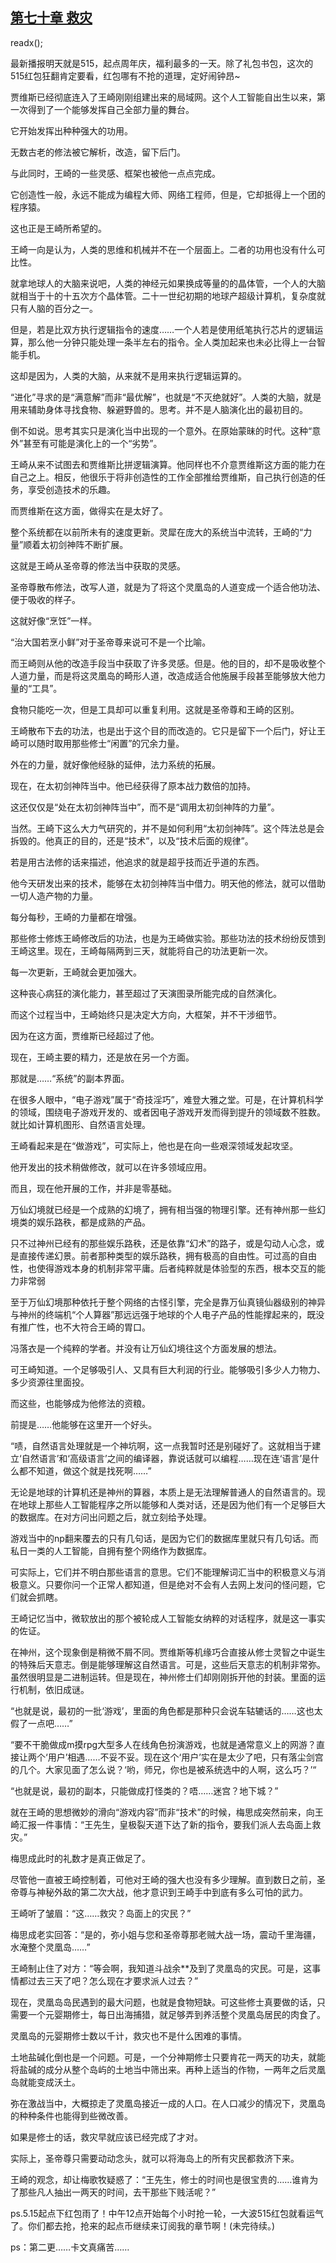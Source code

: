 ## [第七十章 救灾](https://www.xxbiquge.com/11_11207/9081685.html)
readx();

  最新播报明天就是515，起点周年庆，福利最多的一天。除了礼包书包，这次的515红包狂翻肯定要看，红包哪有不抢的道理，定好闹钟昂~

  贾维斯已经彻底连入了王崎刚刚组建出来的局域网。这个人工智能自出生以来，第一次得到了一个能够发挥自己全部力量的舞台。

  它开始发挥出种种强大的功用。

  无数古老的修法被它解析，改造，留下后门。

  与此同时，王崎的一些灵感、框架也被他一点点完成。

  它创造性一般，永远不能成为编程大师、网络工程师，但是，它却抵得上一个团的程序猿。

  这也正是王崎所希望的。

  王崎一向是认为，人类的思维和机械并不在一个层面上。二者的功用也没有什么可比性。

  就拿地球人的大脑来说吧，人类的神经元如果换成等量的的晶体管，一个人的大脑就相当于十的十五次方个晶体管。二十一世纪初期的地球产超级计算机，复杂度就只有人脑的百分之一。

  但是，若是比双方执行逻辑指令的速度……一个人若是使用纸笔执行芯片的逻辑运算，那么他一分钟只能处理一条半左右的指令。全人类加起来也未必比得上一台智能手机。

  这却是因为，人类的大脑，从来就不是用来执行逻辑运算的。

  “进化”寻求的是“满意解”而非“最优解”，也就是“不灭绝就好”。人类的大脑，就是用来辅助身体寻找食物、躲避野兽的。思考。并不是人脑演化出的最初目的。

  倒不如说。思考其实只是演化当中出现的一个意外。在原始蒙昧的时代。这种“意外”甚至有可能是演化上的一个“劣势”。

  王崎从来不试图去和贾维斯比拼逻辑演算。他同样也不介意贾维斯这方面的能力在自己之上。相反，他很乐于将非创造性的工作全部推给贾维斯，自己执行创造的任务，享受创造技术的乐趣。

  而贾维斯在这方面，做得实在是太好了。

  整个系统都在以前所未有的速度更新。灵犀在庞大的系统当中流转，王崎的“力量”顺着太初剑神阵不断扩展。

  这就是王崎从圣帝尊的修法当中获取的灵感。

  圣帝尊散布修法，改写人道，就是为了将这个灵凰岛的人道变成一个适合他功法、便于吸收的样子。

  这就好像“烹饪”一样。

  “治大国若烹小鲜”对于圣帝尊来说可不是一个比喻。

  而王崎则从他的改造手段当中获取了许多灵感。但是。他的目的，却不是吸收整个人道力量，而是将这灵凰岛的畸形人道，改造成适合他施展手段甚至能够放大他力量的“工具”。

  食物只能吃一次，但是工具却可以重复利用。这就是圣帝尊和王崎的区别。

  王崎散布下去的功法，也是出于这个目的而改造的。它只是留下一个后门，好让王崎可以随时取用那些修士“闲置”的冗余力量。

  外在的力量，就好像他经脉的延伸，法力系统的拓展。

  现在，在太初剑神阵当中。他已经获得了原本战力数倍的加持。

  这还仅仅是“处在太初剑神阵当中”，而不是“调用太初剑神阵的力量”。

  当然。王崎下这么大力气研究的，并不是如何利用“太初剑神阵”。这个阵法总是会拆毁的。他真正的目的，还是“技术”，以及“技术后面的规律”。

  若是用古法修的话来描述，他追求的就是超乎技而近乎道的东西。

  他今天研发出来的技术，能够在太初剑神阵当中借力。明天他的修法，就可以借助一切人造产物的力量。

  每分每秒，王崎的力量都在增强。

  那些修士修炼王崎修改后的功法，也是为王崎做实验。那些功法的技术纷纷反馈到王崎这里。现在，王崎每隔两到三天，就能将自己的功法更新一次。

  每一次更新，王崎就会更加强大。

  这种丧心病狂的演化能力，甚至超过了天演图录所能完成的自然演化。

  而这个过程当中，王崎始终只是决定大方向，大框架，并不干涉细节。

  因为在这方面，贾维斯已经超过了他。

  现在，王崎主要的精力，还是放在另一个方面。

  那就是……“系统”的副本界面。

  在很多人眼中，“电子游戏”属于“奇技淫巧”，难登大雅之堂。可是，在计算机科学的领域，围绕电子游戏开发的、或者因电子游戏开发而得到提升的领域数不胜数。就比如计算机图形、自然语言处理。

  王崎看起来是在“做游戏”，可实际上，他也是在向一些艰深领域发起攻坚。

  他开发出的技术稍做修改，就可以在许多领域应用。

  而且，现在他开展的工作，并非是零基础。

  万仙幻境就已经是一个成熟的幻境了，拥有相当强的物理引擎。还有神州那一些幻境类的娱乐路秩，都是成熟的产品。

  只不过神州已经有的那些娱乐路秩，还是依靠“幻术”的路子，或是勾动人心念，或是直接传递幻景。前者那种类型的娱乐路秩，拥有极高的自由性。可过高的自由性，也使得游戏本身的机制非常平庸。后者纯粹就是体验型的东西，根本交互的能力非常弱

  至于万仙幻境那种依托于整个网络的古怪引擎，完全是靠万仙真镜仙器级别的神异与神州的终端机“个人算器”那远远强于地球的个人电子产品的性能撑起来的，既没有推广性，也不大符合王崎的胃口。

  冯落衣是一个纯粹的学者。并没有让万仙幻境往这个方面发展的想法。

  可王崎知道。一个足够吸引人、又具有巨大利润的行业。能够吸引多少人力物力、多少资源往里面投。

  而这些，也能够成为他修法的资粮。

  前提是……他能够在这里开一个好头。

  “啧，自然语言处理就是一个神坑啊，这一点我暂时还是别碰好了。这就相当于建立‘自然语言’和‘高级语言’之间的编译器，靠说话就可以编程……现在连‘语言’是什么都不知道，做这个就是找死啊……”

  无论是地球的计算机还是神州的算器，本质上是无法理解普通人的自然语言的。现在地球上那些人工智能程序之所以能够和人类对话，还是因为他们有一个足够巨大的数据库。在对方问出问题之后，就立刻给予处理。

  游戏当中的np翻来覆去的只有几句话，是因为它们的数据库里就只有几句话。而私日一类的人工智能，自拥有整个网络作为数据库。

  可实际上，它们并不明白那些语言的意思。它们不能理解词汇当中的积极意义与消极意义。只要你问一个正常人都知道，但是绝对不会有人去网上发问的怪问题，它们就会抓瞎。

  王崎记忆当中，微软放出的那个被轮成人工智能女纳粹的对话程序，就是这一事实的佐证。

  在神州，这个现象倒是稍微不屑不同。贾维斯等机缘巧合直接从修士灵智之中诞生的特殊后天意志。倒是能够理解这自然语言。可是，这些后天意志的机制非常弥。虽然很明显是二进制运转。但是现在，神州修士们却刚刚拆开他的封装。里面的运行机制，依旧成谜。

  “也就是说，最初的一批‘游戏’，里面的角色都是那种只会说车轱辘话的……这也太假了一点吧……”

  “要不干脆做成m摸rpg大型多人在线角色扮演游戏，也就是通常意义上的网游？直接让两个‘用户’相遇……不妥不妥。现在这个‘用户’实在是太少了吧，只有落尘剑宫的几个。大家见面了怎么说？‘哟，师兄，你也是被系统选中的人啊，这么巧？’“

  “也就是说，最初的副本，只能做成打怪类的？唔……迷宫？地下城？”

  就在王崎的思想微妙的滑向“游戏内容”而非“技术”的时候，梅思成突然前来，向王崎汇报一件事情：“王先生，皇极裂天道下达了新的指令，要我们派人去岛面上救灾。”

  梅思成此时的礼数才是真正做足了。

  尽管他一直被王崎控制着，可他对王崎的强大也没有多少理解。直到数日之前，圣帝尊与神秘外敌的第二次大战，他才意识到王崎手中到底有多么可怕的武力。

  王崎听了皱眉：“这……救灾？岛面上的灾民？”

  梅思成老实回答：“是的，弥小姐与您和圣帝尊那老贼大战一场，震动千里海疆，水淹整个灵凰岛……”

  王崎制止住了对方：“等会啊，我知道斗战余**及到了灵凰岛的灾民。可是，这事情都过去三天了吧？怎么现在才要求派人过去？”

  现在，灵凰岛岛民遇到的最大问题，也就是食物短缺。可这些修士真要做的话，只需要一个元婴期修士，每日出海捕猎，就足够弄到养活整个灵凰岛居民的肉食了。

  灵凰岛的元婴期修士数以千计，救灾也不是什么困难的事情。

  土地盐碱化倒也是一个问题。可是，一个分神期修士只要肯花一两天的功夫，就能将盐碱的成分从整个岛屿的土地当中筛出来。再种上适当的作物，一两年之后灵凰岛就能变成沃土。

  弥在激战当中，大概掠走了灵凰岛接近一成的人口。在人口减少的情况下，灵凰岛的种种条件也能得到些微改善。

  如果是修士的话，救灾早就应该已经完成了才对。

  实际上，圣帝尊只需要动动念头，就可以将海岛上的所有灾民都救济下来。

  王崎的观念，却让梅歌牧疑惑了：“王先生，修士的时间也是很宝贵的……谁肯为了那些凡人抽出一两天的时间，去干那些下贱活呢？”

  ps.5.15起点下红包雨了！中午12点开始每个小时抢一轮，一大波515红包就看运气了。你们都去抢，抢来的起点币继续来订阅我的章节啊！(未完待续。)

  ps：第二更……卡文真痛苦……
